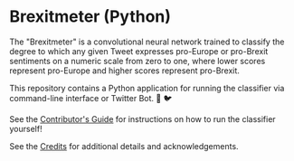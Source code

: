 # Brexitmeter (Python)

The "Brexitmeter" is a convolutional neural network trained to classify the degree to which any given Tweet expresses pro-Europe or pro-Brexit sentiments on a numeric scale from zero to one, where lower scores represent pro-Europe and higher scores represent pro-Brexit.

This repository contains a Python application for running the classifier via command-line interface or Twitter Bot. :robot: :bird:

See the [Contributor's Guide](/CONTRIBUTING.md) for instructions on how to run the classifier yourself!

See the [Credits](/CREDITS.md) for additional details and acknowledgements.
